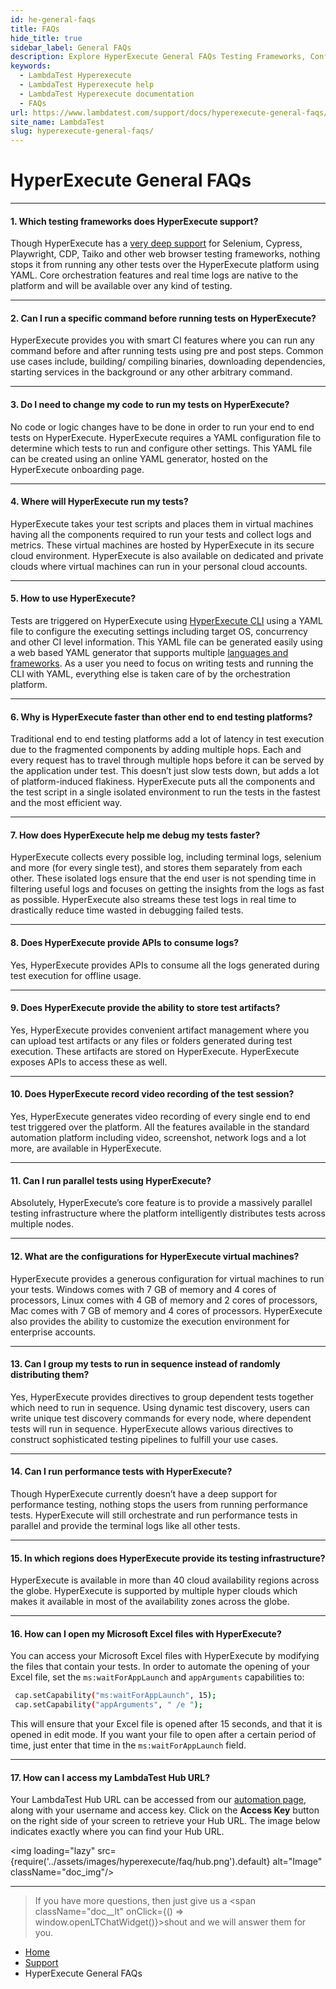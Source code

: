 ```yaml
---
id: he-general-faqs
title: FAQs
hide_title: true
sidebar_label: General FAQs
description: Explore HyperExecute General FAQs Testing Frameworks, Configurations, and More! Get answers to your questions about HyperExecute's features and capabilities.
keywords:
  - LambdaTest Hyperexecute
  - LambdaTest Hyperexecute help
  - LambdaTest Hyperexecute documentation
  - FAQs
url: https://www.lambdatest.com/support/docs/hyperexecute-general-faqs/
site_name: LambdaTest
slug: hyperexecute-general-faqs/
---
```


<script type="application/ld+json"
      dangerouslySetInnerHTML={{ __html: JSON.stringify({
       "@context": "https://schema.org",
        "@type": "BreadcrumbList",
        "itemListElement": [{
          "@type": "ListItem",
          "position": 1,
          "name": "Home",
          "item": "https://www.lambdatest.com"
        },{
          "@type": "ListItem",
          "position": 2,
          "name": "Support",
          "item": "https://www.lambdatest.com/support/docs/"
        },{
          "@type": "ListItem",
          "position": 3,
          "name": "Integrations",
          "item": "https://www.lambdatest.com/support/docs/hyperexecute-general-faqs/"
        }]
      })
    }}
></script>

# HyperExecute General FAQs

***

#### 1. **Which testing frameworks does HyperExecute support?**

  Though HyperExecute has a [very deep support](/support/docs/hyperexecute-supported-languages-and-frameworks/) for Selenium, Cypress, Playwright, CDP, Taiko and other web browser testing frameworks, nothing stops it from running any other tests over the HyperExecute platform using YAML. Core orchestration features and real time logs are native to the platform and will be available over any kind of testing.

***

#### 2. **Can I run a specific command before running tests on HyperExecute?**

  HyperExecute provides you with smart CI features where you can run any command before and after running tests using pre and post steps. Common use cases include, building/ compiling binaries, downloading dependencies, starting services in the background or any other arbitrary command.

***

#### 3. **Do I need to change my code to run my tests on HyperExecute?**

  No code or logic changes have to be done in order to run your end to end tests on HyperExecute. HyperExecute requires a YAML configuration file to determine which tests to run and configure other settings. This YAML file can be created using an online YAML generator, hosted on the HyperExecute onboarding page.

***

#### 4. **Where will HyperExecute run my tests?**

  HyperExecute takes your test scripts and places them in virtual machines having all the components required to run your tests and collect logs and metrics. These virtual machines are hosted by HyperExecute in its secure cloud environment. HyperExecute is also available on dedicated and private clouds where virtual machines can run in your personal cloud accounts.

***

#### 5. **How to use HyperExecute?**

  Tests are triggered on HyperExecute using [HyperExecute CLI](https://www.lambdatest.com/support/docs/getting-started-with-hyperexecute/) using a YAML file to configure the executing settings including target OS, concurrency and other CI level information. This YAML file can be generated easily using a web based YAML generator that supports multiple [languages and frameworks](https://www.lambdatest.com/support/docs/hyperexecute-supported-languages-and-frameworks/). As a user you need to focus on writing tests and running the CLI with YAML, everything else is taken care of by the orchestration platform.

***

#### 6. **Why is HyperExecute faster than other end to end testing platforms?**

  Traditional end to end testing platforms add a lot of latency in test execution due to the fragmented components by adding multiple hops. Each and every request has to travel through multiple hops before it can be served by the application under test. This doesn’t just slow tests down, but adds a lot of platform-induced flakiness. HyperExecute puts all the components and the test script in a single isolated environment to run the tests in the fastest and the most efficient way.

***

#### 7. **How does HyperExecute help me debug my tests faster?**

  HyperExecute collects every possible log, including terminal logs, selenium and more (for every single test), and stores them separately from each other. These isolated logs ensure that the end user is not spending time in filtering useful logs and focuses on getting the insights from the logs as fast as possible. HyperExecute also streams these test logs in real time to drastically reduce time wasted in debugging failed tests.

***

#### 8. **Does HyperExecute provide APIs to consume logs?**

  Yes, HyperExecute provides APIs to consume all the logs generated during test execution for offline usage.

***

#### 9. **Does HyperExecute provide the ability to store test artifacts?**

  Yes, HyperExecute provides convenient artifact management where you can upload test artifacts or any files or folders generated during test execution. These artifacts are stored on HyperExecute. HyperExecute exposes APIs to access these as well.

***

#### 10. **Does HyperExecute record video recording of the test session?**

  Yes, HyperExecute generates video recording of every single end to end test triggered over the platform. All the features available in the standard automation platform including video, screenshot, network logs and a lot more, are available in HyperExecute.

***

#### 11. **Can I run parallel tests using HyperExecute?**

  Absolutely, HyperExecute’s core feature is to provide a massively parallel testing infrastructure where the platform intelligently distributes tests across multiple nodes.

***

#### 12. **What are the configurations for HyperExecute virtual machines?**

  HyperExecute provides a generous configuration for virtual machines to run your tests. Windows comes with 7 GB of memory and 4 cores of processors, Linux comes with 4 GB of memory and 2 cores of processors, Mac comes with 7 GB of memory and 4 cores of processors. HyperExecute also provides the ability to customize the execution environment for enterprise accounts.

***

#### 13. **Can I group my tests to run in sequence instead of randomly distributing them?**

  Yes, HyperExecute provides directives to group dependent tests together which need to run in sequence. Using dynamic test discovery, users can write unique test discovery commands for every node, where dependent tests will run in sequence. HyperExecute allows various directives to construct sophisticated testing pipelines to fulfill your use cases.

***

#### 14. **Can I run performance tests with HyperExecute?**

  Though HyperExecute currently doesn’t have a deep support for performance testing, nothing stops the users from running performance tests. HyperExecute will still orchestrate and run performance tests in parallel and provide the terminal logs like all other tests.

***

#### 15. **In which regions does HyperExecute provide its testing infrastructure?**

  HyperExecute is available in more than 40 cloud availability regions across the globe. HyperExecute is supported by multiple hyper clouds which makes it available in most of the availability zones across the globe.

***

#### 16. **How can I open my Microsoft Excel files with HyperExecute?**

  You can access your Microsoft Excel files with HyperExecute by modifying the files that contain your tests. In order to automate the opening of your Excel file, set the `ms:waitForAppLaunch` and `appArguments` capabilities to:
  
  ```bash
   cap.setCapability("ms:waitForAppLaunch", 15);
   cap.setCapability("appArguments", " /e ");
  ```

  This will ensure that your Excel file is opened after 15 seconds, and that it is opened in edit mode. If you want your file to open after a certain period of time, just enter that time in the `ms:waitForAppLaunch` field. 

***

#### 17. **How can I access my LambdaTest Hub URL?**

  Your LambdaTest Hub URL can be accessed from our [automation page](https://automation.lambdatest.com/build), along with your username and access key. Click on the **Access Key** button on the right side of your screen to retrieve your Hub URL. The image below indicates exactly where you can find your Hub URL. 

  <img loading="lazy" src={require('../assets/images/hyperexecute/faq/hub.png').default} alt="Image"  className="doc_img"/>


***

>If you have more questions, then just give us a <span className="doc__lt" onClick={() => window.openLTChatWidget()}>shout</span> and we will answer them for you.

<nav aria-label="breadcrumbs">
  <ul className="breadcrumbs">
    <li className="breadcrumbs__item">
      <a className="breadcrumbs__link" target="_self" href="https://www.lambdatest.com">
        Home
      </a>
    </li>
    <li className="breadcrumbs__item">
      <a className="breadcrumbs__link" target="_self" href="https://www.lambdatest.com/support/docs/">
        Support
      </a>
    </li>
    <li className="breadcrumbs__item breadcrumbs__item--active">
      <span className="breadcrumbs__link">
       HyperExecute General FAQs
      </span>
    </li>
  </ul>
</nav>